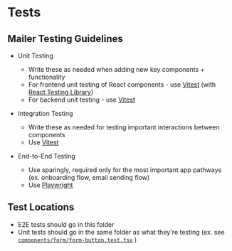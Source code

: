 # Tests

## Mailer Testing Guidelines

- Unit Testing

  - Write these as needed when adding new key components + functionality
  - For frontend unit testing of React components - use [Vitest](https://vitest.dev) (with [React Testing Library](https://testing-library.com/docs/react-testing-library/intro))
  - For backend unit testing - use [Vitest](https://vitest.dev)

- Integration Testing

  - Write these as needed for testing important interactions between components
  - Use [Vitest](https://vitest.dev)

- End-to-End Testing
  - Use sparingly, required only for the most important app pathways (ex. onboarding flow, email sending flow)
  - Use [Playwright](https://playwright.dev/)

## Test Locations

- E2E tests should go in this folder
- Unit tests should go in the same folder as what they're testing (ex. see [`components/form/form-button.test.tsx`](https://github.com/With-the-Ranks/mailer/blob/715e9dddf9b55cbc050c2fd85f02942ebebfdede/components/form/form-button.test.tsx) )
